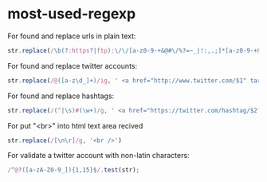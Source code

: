 # most-used-regexp

For found and replace urls in plain text:
```javascript
str.replace(/\b(?:https?|ftp):\/\/[a-z0-9-+&@#\/%?=~_|!:,.;]*[a-z0-9-+&@#\/%=~_|]/gim, '<a href="$&">$&</a>');
```
For found and replace twitter accounts: 
```javascript
str.replace(/@([a-z\d_]+)/ig, ' <a href="http://www.twitter.com/$1" target="blank">@$1</a>');
```
For found and replace hashtags:
```javascript
str.replace(/(^|\s)#(\w+)/g, ' <a href="https://twitter.com/hashtag/$2?src=hash" target="blank">#$2</a>');
```
For put "&lt;br&gt;" into html text area recived
```javascript
str.replace(/[\n\r]/g, '<br />')
``` 
For validate a twitter account with non-latin characters:
```javascript
/^@?([a-zA-Z0-9_]){1,15}$/.test(str);
```






